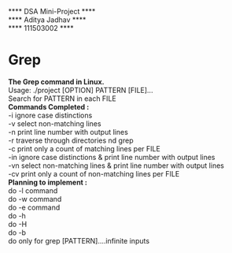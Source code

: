 **** DSA Mini-Project ****<br>
**** Aditya Jadhav ****<br>
**** 111503002 ****<br>
# Grep
<b>The Grep command in Linux.</b><br>
Usage: ./project [OPTION] PATTERN [FILE]...<br>
Search for PATTERN in each FILE<br>
<b>Commands Completed :</b><br>
 -i  ignore case distinctions<br>
 -v  select non-matching lines<br>
 -n  print line number with output lines<br>
 -r  traverse through directories nd grep<br>
 -c  print only a count of matching lines per FILE<br>
 -in  ignore case distinctions & print line number with output lines<br>
 -vn  select non-matching lines & print line number with output lines<br>
 -cv print only a count of non-matching lines per FILE<br>
<b>Planning to implement :</b><br>
 do -l command<br>
 do -w command<br>
 do -e command<br>
 do -h<br>
 do -H<br>
 do -b<br>
 do only for grep [PATTERN]....infinite inputs<br>
